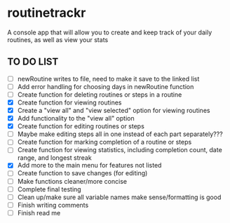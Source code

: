 # routinetrackr

A console app that will allow you to create and keep track of your daily routines, as well as view your stats

<!--TO-DO LIST-->
## TO DO LIST

- [ ] newRoutine writes to file, need to make it save to the linked list
- [ ] Add error handling for choosing days in newRoutine function
- [ ] Create function for deleting routines or steps in a routine
- [X] Create function for viewing routines
- [X] Create a "view all" and "view selected" option for viewing routines
- [X] Add functionality to the "view all" option
- [X] Create function for editing routines or steps
- [ ] Maybe make editing steps all in one instead of each part separately???
- [ ] Create function for marking completion of a routine or steps
- [ ] Create function for viewing statistics, including completion count, date range, and longest streak
- [x] Add more to the main menu for features not listed
- [ ] Create function to save changes (for editing)
- [ ] Make functions cleaner/more concise 
- [ ] Complete final testing
- [ ] Clean up/make sure all variable names make sense/formatting is good
- [ ] Finish writing comments
- [ ] Finish read me
